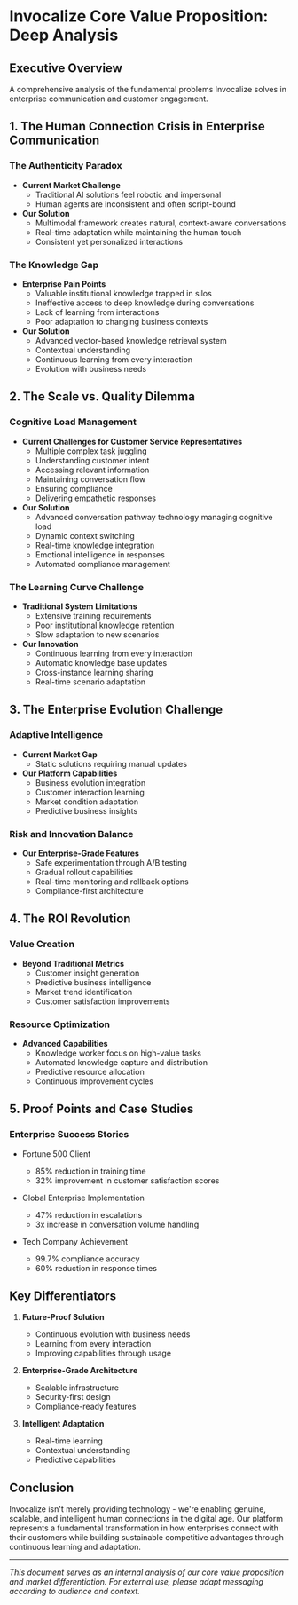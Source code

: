 # Invocalize Core Value Proposition: Deep Analysis

## Executive Overview
A comprehensive analysis of the fundamental problems Invocalize solves in enterprise communication and customer engagement.

## 1. The Human Connection Crisis in Enterprise Communication

### The Authenticity Paradox
- **Current Market Challenge**
  - Traditional AI solutions feel robotic and impersonal
  - Human agents are inconsistent and often script-bound
- **Our Solution**
  - Multimodal framework creates natural, context-aware conversations
  - Real-time adaptation while maintaining the human touch
  - Consistent yet personalized interactions

### The Knowledge Gap
- **Enterprise Pain Points**
  - Valuable institutional knowledge trapped in silos
  - Ineffective access to deep knowledge during conversations
  - Lack of learning from interactions
  - Poor adaptation to changing business contexts
- **Our Solution**
  - Advanced vector-based knowledge retrieval system
  - Contextual understanding
  - Continuous learning from every interaction
  - Evolution with business needs

## 2. The Scale vs. Quality Dilemma

### Cognitive Load Management
- **Current Challenges for Customer Service Representatives**
  - Multiple complex task juggling
  - Understanding customer intent
  - Accessing relevant information
  - Maintaining conversation flow
  - Ensuring compliance
  - Delivering empathetic responses
- **Our Solution**
  - Advanced conversation pathway technology managing cognitive load
  - Dynamic context switching
  - Real-time knowledge integration
  - Emotional intelligence in responses
  - Automated compliance management

### The Learning Curve Challenge
- **Traditional System Limitations**
  - Extensive training requirements
  - Poor institutional knowledge retention
  - Slow adaptation to new scenarios
- **Our Innovation**
  - Continuous learning from every interaction
  - Automatic knowledge base updates
  - Cross-instance learning sharing
  - Real-time scenario adaptation

## 3. The Enterprise Evolution Challenge

### Adaptive Intelligence
- **Current Market Gap**
  - Static solutions requiring manual updates
- **Our Platform Capabilities**
  - Business evolution integration
  - Customer interaction learning
  - Market condition adaptation
  - Predictive business insights

### Risk and Innovation Balance
- **Our Enterprise-Grade Features**
  - Safe experimentation through A/B testing
  - Gradual rollout capabilities
  - Real-time monitoring and rollback options
  - Compliance-first architecture

## 4. The ROI Revolution

### Value Creation
- **Beyond Traditional Metrics**
  - Customer insight generation
  - Predictive business intelligence
  - Market trend identification
  - Customer satisfaction improvements

### Resource Optimization
- **Advanced Capabilities**
  - Knowledge worker focus on high-value tasks
  - Automated knowledge capture and distribution
  - Predictive resource allocation
  - Continuous improvement cycles

## 5. Proof Points and Case Studies

### Enterprise Success Stories
- Fortune 500 Client
  - 85% reduction in training time
  - 32% improvement in customer satisfaction scores

- Global Enterprise Implementation
  - 47% reduction in escalations
  - 3x increase in conversation volume handling

- Tech Company Achievement
  - 99.7% compliance accuracy
  - 60% reduction in response times

## Key Differentiators

1. **Future-Proof Solution**
   - Continuous evolution with business needs
   - Learning from every interaction
   - Improving capabilities through usage

2. **Enterprise-Grade Architecture**
   - Scalable infrastructure
   - Security-first design
   - Compliance-ready features

3. **Intelligent Adaptation**
   - Real-time learning
   - Contextual understanding
   - Predictive capabilities

## Conclusion
Invocalize isn't merely providing technology - we're enabling genuine, scalable, and intelligent human connections in the digital age. Our platform represents a fundamental transformation in how enterprises connect with their customers while building sustainable competitive advantages through continuous learning and adaptation.

---

*This document serves as an internal analysis of our core value proposition and market differentiation. For external use, please adapt messaging according to audience and context.* 